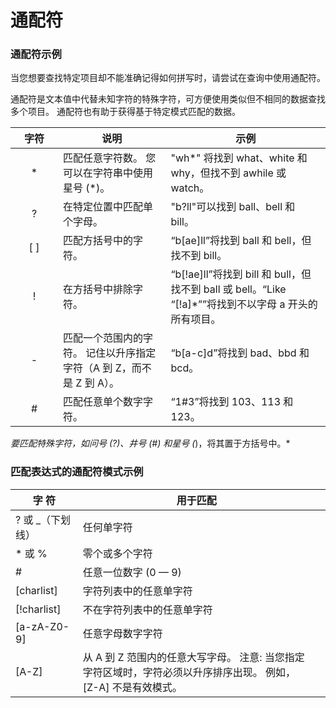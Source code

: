 # 通配符

### 通配符示例

当您想要查找特定项目却不能准确记得如何拼写时，请尝试在查询中使用通配符。

通配符是文本值中代替未知字符的特殊字符，可方便使用类似但不相同的数据查找多个项目。 通配符也有助于获得基于特定模式匹配的数据。

| <div style="width:60px">字符</div> | 说明                                                                 | 示例                                                                                                  |
| :----: | -------------------------------------------------------------------- | ----------------------------------------------------------------------------------------------------- |
| *    | 匹配任意字符数。 您可以在字符串中使用星号 (*)。                      | "wh*" 将找到 what、white 和 why，但找不到 awhile 或 watch。                                           |
| ?    | 在特定位置中匹配单个字母。                                           | "b?ll"可以找到 ball、bell 和 bill。                                                                   |
| [ ]  | 匹配方括号中的字符。                                                 | “b[ae]ll”将找到 ball 和 bell，但找不到 bill。                                                         |
| !    | 在方括号中排除字符。                                                 | “b[!ae]ll”将找到 bill 和 bull，但找不到 ball 或 bell。“Like “[!a]*””将找到不以字母 a 开头的所有项目。 |
| -    | 匹配一个范围内的字符。 记住以升序指定字符（A 到 Z，而不是 Z 到 A）。 | “b[a-c]d”将找到 bad、bbd 和 bcd。                                                                     |
| #    | 匹配任意单个数字字符。                                               | “1#3”将找到 103、113 和 123。                                                                         |


*要匹配特殊字符，如问号 (?)、井号 (#) 和星号 (*)，将其置于方括号中。*

### 匹配表达式的通配符模式示例

| 字 符            | 用于匹配                                                                                                        |     |
| ---------------- | --------------------------------------------------------------------------------------------------------------- | --- |
| ? 或 _（下划线） | 任何单字符                                                                                                      |
| * 或 %           | 零个或多个字符                                                                                                  |
| #                | 任意一位数字 (0 — 9)                                                                                            |
| [charlist]       | 字符列表中的任意单字符                                                                                          |
| [!charlist]      | 不在字符列表中的任意单字符                                                                                      |
| [a-zA-Z0-9]      | 任意字母数字字符                                                                                                |
| [A-Z]            | 从 A 到 Z 范围内的任意大写字母。 注意:  当您指定字符区域时，字符必须以升序排序出现。 例如，[Z-A] 不是有效模式。 |